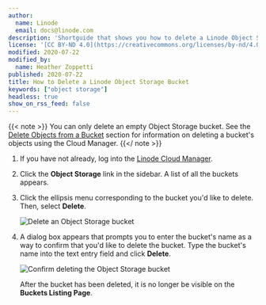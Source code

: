 ```yaml
---
author:
  name: Linode
  email: docs@linode.com
description: 'Shortguide that shows you how to delete a Linode Object Storage bucket.'
license: '[CC BY-ND 4.0](https://creativecommons.org/licenses/by-nd/4.0)'
modified: 2020-07-22
modified_by:
  name: Heather Zoppetti
published: 2020-07-22
title: How to Delete a Linode Object Storage Bucket
keywords: ["object storage"]
headless: true
show_on_rss_feed: false
---
```


{{< note >}}
You can only delete an empty Object Storage bucket. See the [Delete Objects from a Bucket](/docs/platform/object-storage/how-to-use-object-storage/#delete-objects-from-a-bucket) section for information on deleting a bucket's objects using the Cloud Manager.
{{</ note >}}

1.  If you have not already, log into the [Linode Cloud Manager](https://cloud.linode.com).

1.  Click the **Object Storage** link in the sidebar. A list of all the buckets appears.

1. Click the ellipsis menu corresponding to the bucket you'd like to delete. Then, select **Delete**.

    ![Delete an Object Storage bucket](delete-bucket.png "Delete an Object Storage bucket")

1. A dialog box appears that prompts you to enter the bucket's name as a way to confirm that you'd like to delete the bucket. Type the bucket's name into the text entry field and click **Delete**.

    ![Confirm deleting the Object Storage bucket](confirm-bucket-delete.png "Confirm deleting the Object Storage bucket")

    After the bucket has been deleted, it is no longer be visible on the **Buckets Listing Page**.
